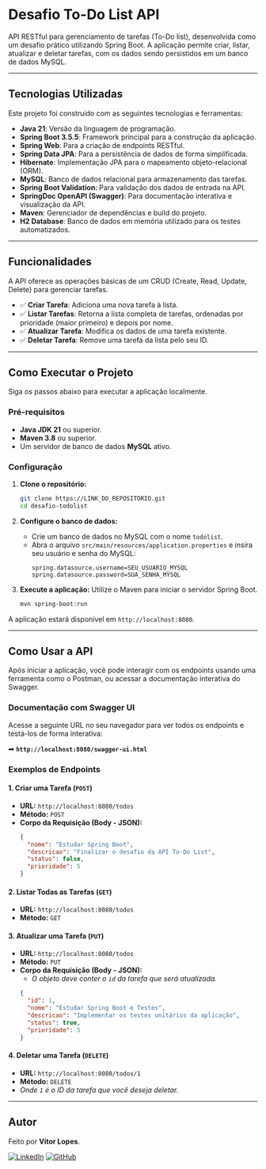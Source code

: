 # Desafio To-Do List API

API RESTful para gerenciamento de tarefas (To-Do list), desenvolvida como um desafio prático utilizando Spring Boot. A aplicação permite criar, listar, atualizar e deletar tarefas, com os dados sendo persistidos em um banco de dados MySQL.

---

## Tecnologias Utilizadas

Este projeto foi construído com as seguintes tecnologias e ferramentas:

* **Java 21**: Versão da linguagem de programação.
* **Spring Boot 3.5.5**: Framework principal para a construção da aplicação.
* **Spring Web**: Para a criação de endpoints RESTful.
* **Spring Data JPA**: Para a persistência de dados de forma simplificada.
* **Hibernate**: Implementação JPA para o mapeamento objeto-relacional (ORM).
* **MySQL**: Banco de dados relacional para armazenamento das tarefas.
* **Spring Boot Validation**: Para validação dos dados de entrada na API.
* **SpringDoc OpenAPI (Swagger)**: Para documentação interativa e visualização da API.
* **Maven**: Gerenciador de dependências e build do projeto.
* **H2 Database**: Banco de dados em memória utilizado para os testes automatizados.

---

## Funcionalidades

A API oferece as operações básicas de um CRUD (Create, Read, Update, Delete) para gerenciar tarefas.

* ✅ **Criar Tarefa**: Adiciona uma nova tarefa à lista.
* ✅ **Listar Tarefas**: Retorna a lista completa de tarefas, ordenadas por prioridade (maior primeiro) e depois por nome.
* ✅ **Atualizar Tarefa**: Modifica os dados de uma tarefa existente.
* ✅ **Deletar Tarefa**: Remove uma tarefa da lista pelo seu ID.

---

## Como Executar o Projeto

Siga os passos abaixo para executar a aplicação localmente.

### Pré-requisitos

* **Java JDK 21** ou superior.
* **Maven 3.8** ou superior.
* Um servidor de banco de dados **MySQL** ativo.

### Configuração

1.  **Clone o repositório:**
    ```bash
    git clone https://LINK_DO_REPOSITORIO.git
    cd desafio-todolist
    ```

2.  **Configure o banco de dados:**
    * Crie um banco de dados no MySQL com o nome `todolist`.
    * Abra o arquivo `src/main/resources/application.properties` e insira seu usuário e senha do MySQL:
        ```properties
        spring.datasource.username=SEU_USUARIO_MYSQL
        spring.datasource.password=SUA_SENHA_MYSQL
        ```

3.  **Execute a aplicação:**
    Utilize o Maven para iniciar o servidor Spring Boot.
    ```bash
    mvn spring-boot:run
    ```

A aplicação estará disponível em `http://localhost:8080`.

---

## Como Usar a API

Após iniciar a aplicação, você pode interagir com os endpoints usando uma ferramenta como o Postman, ou acessar a documentação interativa do Swagger.

### Documentação com Swagger UI

Acesse a seguinte URL no seu navegador para ver todos os endpoints e testá-los de forma interativa:

➡ **`http://localhost:8080/swagger-ui.html`**


### Exemplos de Endpoints

#### 1. Criar uma Tarefa (`POST`)

* **URL:** `http://localhost:8080/todos`
* **Método:** `POST`
* **Corpo da Requisição (Body - JSON):**
    ```json
    {
      "nome": "Estudar Spring Boot",
      "descricao": "Finalizar o desafio da API To-Do List",
      "status": false,
      "prioridade": 5
    }
    ```

#### 2. Listar Todas as Tarefas (`GET`)

* **URL:** `http://localhost:8080/todos`
* **Método:** `GET`

#### 3. Atualizar uma Tarefa (`PUT`)

* **URL:** `http://localhost:8080/todos`
* **Método:** `PUT`
* **Corpo da Requisição (Body - JSON):**
    * *O objeto deve conter o `id` da tarefa que será atualizada.*
    ```json
    {
      "id": 1,
      "nome": "Estudar Spring Boot e Testes",
      "descricao": "Implementar os testes unitários da aplicação",
      "status": true,
      "prioridade": 5
    }
    ```

#### 4. Deletar uma Tarefa (`DELETE`)

* **URL:** `http://localhost:8080/todos/1`
* **Método:** `DELETE`
* *Onde `1` é o ID da tarefa que você deseja deletar.*

---

## Autor

Feito por **Vitor Lopes**.

[![LinkedIn](https://img.shields.io/badge/LinkedIn-0077B5?style=for-the-badge&logo=linkedin&logoColor=white)](https://www.linkedin.com/in/vhllopes)
[![GitHub](https://img.shields.io/badge/GitHub-181717?style=for-the-badge&logo=github&logoColor=white)](https://github.com/vhllopes)
